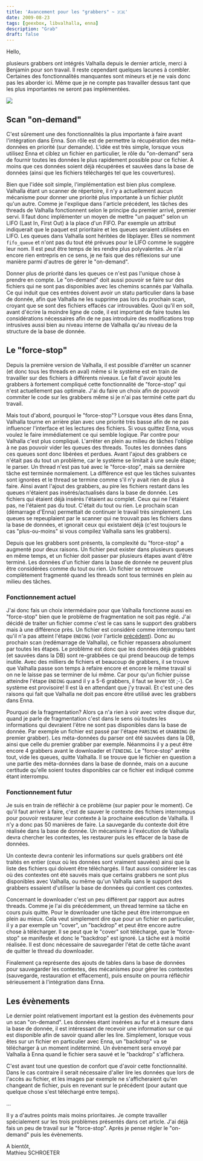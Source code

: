 ```yaml
---
title: 'Avancement pour les "grabbers" ~ 🇫🇷'
date: 2009-08-23
tags: [geexbox, libvalhalla, enna]
description: "Grab"
draft: false
---
```


Hello,

plusieurs grabbers ont intégrés Valhalla depuis le dernier article, merci à
Benjamin pour son travail. Il reste cependant quelques lacunes à combler.
Certaines des fonctionnalités manquantes sont mineurs et je ne vais donc pas les
aborder ici. Même que je ne compte pas travailler dessus tant que les plus
importantes ne seront pas implémentées.

![](/img/heidrun.png)

## Scan "on-demand"

C'est sûrement une des fonctionnalités la plus importante à faire avant
l'intégration dans Enna. Son rôle est de permettre la récupération des
méta-données en priorité (sur demande). L'idée est très simple, lorsque vous
utilisez Enna et ciblez un fichier en particulier, le rôle du "on-demand" sera
de fournir toutes les données le plus rapidement possible pour ce fichier. A
moins que ces données soient déjà récupérées et sauvées dans la base de données
(ainsi que les fichiers téléchargés tel que les couvertures).

Bien que l'idée soit simple, l'implémentation est bien plus complexe. Valhalla
étant un scanner de répertoire, il n'y a actuellement aucun mécanisme pour
donner une priorité plus importante à un fichier plutôt qu'un autre. Comme je
l'explique dans l'article précédent, les tâches des threads de Valhalla
fonctionnent selon le principe du premier arrivé, premier servi. Il faut donc
implémenter un moyen de mettre "un paquet" selon un LIFO (Last In, First Out) à
la place d'un FIFO. Par exemple un attribut indiquerait que le paquet est
prioritaire et les queues seraient utilisées en LIFO. Les queues dans Valhalla
sont héritées de libplayer. Elles se nomment `fifo_queue` et n'ont pas du tout
été prévues pour le LIFO comme le suggère leur nom. Il est peut être temps de
les rendre plus polyvalentes. Je n'ai encore rien entrepris en ce sens, je ne
fais que des réflexions sur une manière parmi d'autres de gérer le "on-demand".

Donner plus de priorité dans les queues ce n'est pas l'unique chose à prendre en
compte. Le "on-demand" doit aussi pouvoir se faire sur des fichiers qui ne sont
pas disponibles avec les chemins scannés par Valhalla. Ce qui induit que ces
entrées doivent avoir un statu particulier dans la base de donnée, afin que
Valhalla ne les supprime pas lors du prochain scan, croyant que se sont des
fichiers effacés car introuvables. Quoi qu'il en soit, avant d'écrire la moindre
ligne de code, il est important de faire toutes les considérations nécessaires
afin de ne pas introduire des modifications trop intrusives aussi bien au niveau
interne de Valhalla qu'au niveau de la structure de la base de donnée.

## Le "force-stop"

Depuis la première version de Valhalla, il est possible d'arrêter un scanner (et
donc tous les threads en aval) même si le système est en train de travailler sur
des fichiers à différents niveaux. Le fait d'avoir ajouté les grabbers à
fortement compliqué cette fonctionnalité de "force-stop" qui n'est actuellement
pas optimale. J'ai du faire un choix afin de pouvoir commiter le code sur les
grabbers même si je n'ai pas terminé cette part du travail.

Mais tout d'abord, pourquoi le "force-stop"? Lorsque vous êtes dans Enna,
Valhalla tourne en arrière plan avec une priorité très basse afin de ne pas
influencer l'interface et les lectures des fichiers. Si vous quittez Enna, vous
voulez le faire immédiatement ce qui semble logique. Par contre pour Valhalla
c'est plus compliqué. L'arrêter en plein au milieu de tâches l'oblige à ne pas
pouvoir vider les queues des threads. Toutes les données dans ces queues sont
donc libérées et perdues. Avant l'ajout des grabbers ce n'était pas du tout un
problème, car le système se limitait à une seule étape; le parser. Un thread
n'est pas tué avec le "force-stop", mais sa dernière tâche est terminée
normalement. La différence est que les tâches suivantes sont ignorées et le
thread se termine comme s'il n'y avait rien de plus à faire. Ainsi avant l'ajout
des grabbers, au pire les fichiers restant dans les queues n'étaient pas
insérés/actualisés dans la base de donnée. Les fichiers qui étaient déjà insérés
l'étaient au complet. Ceux qui ne l'étaient pas, ne l'étaient pas du tout.
C'était du tout ou rien. Le prochain scan (démarrage d'Enna) permettait de
continuer le travail très simplement. Les queues se repeuplaient par le scanner
qui ne trouvait pas les fichiers dans la base de données, et ignorait ceux qui
existaient déjà (c'est toujours le cas "plus-ou-moins" si vous compilez Valhalla
sans les grabbers).

Depuis que les grabbers sont présents, la complexité du "force-stop" a augmenté
pour deux raisons. Un fichier peut exister dans plusieurs queues en même temps,
et un fichier doit passer par plusieurs étapes avant d'être terminé. Les données
d'un fichier dans la base de donnée ne peuvent plus être considérées comme du
tout ou rien. Un fichier se retrouve complètement fragmenté quand les threads
sont tous terminés en plein au milieu des tâches.

### Fonctionnement actuel

J'ai donc fais un choix intermédiaire pour que Valhalla fonctionne aussi en
"force-stop" bien que le problème de fragmentation ne soit pas réglé. J'ai
décidé de traiter un fichier comme c'est le cas sans le support des grabbers
mais à une différence près. Un fichier est considéré comme interrompu tant qu'il
n'a pas atteint l'étape `ENDING` (voir l'article [précédent][1]). Donc au
prochain scan (redémarrage de Valhalla), ce fichier repassera absolument par
toutes les étapes. Le problème est donc que les données déjà grabbées (et
sauvées dans la DB) sont re-grabbées ce qui prend beaucoup de temps inutile.
Avec des milliers de fichiers et beaucoup de grabbers, il se trouve que Valhalla
passe son temps à refaire encore et encore le même travail si on ne le laisse
pas se terminer de lui même. Car pour qu'un fichier puisse atteindre l'étape
`ENDING` quand il y a 5-6 grabbers, il faut se lever tôt ;-). Ce système est
provisoire! Il est là en attendant que j'y travail. Et c'est une des raisons qui
fait que Valhalla ne doit pas encore être utilisé avec les grabbers dans Enna.

Pourquoi de la fragmentation? Alors ça n'a rien à voir avec votre disque dur,
quand je parle de fragmentation c'est dans le sens où toutes les informations
qui devraient l'être ne sont pas disponibles dans la base de donnée. Par exemple
un fichier est passé par l'étape `PARSING` et `GRABBING` (le premier grabber).
Les méta-données du parser ont été sauvées dans la DB, ainsi que celle du
premier grabber par exemple. Néanmoins il y a peut être encore 4 grabbers avant
le downloader et l'`ENDING`. Le "force-stop" arrête tout, vide les queues,
quitte Valhalla. Il se trouve que le fichier en question a une partie des
méta-données dans la base de donnée, mais on a aucune certitude qu'elle soient
toutes disponibles car ce fichier est indiqué comme étant interrompu.

### Fonctionnement futur

Je suis en train de réfléchir à ce problème (sur papier pour le moment). Ce
qu'il faut arriver à faire, c'est de sauver le contexte des fichiers interrompus
pour pouvoir restaurer leur contexte à la prochaine exécution de Valhalla. Il
n'y a donc pas 50 manières de faire. La sauvegarde du contexte doit être
réalisée dans la base de donnée. Un mécanisme à l'exécution de Valhalla devra
chercher les contextes, les restaurer puis les effacer de la base de données.

Un contexte devra contenir les informations sur quels grabbers ont été traités
en entier (ceux où les données sont vraiment sauvées) ainsi que la liste des
fichiers qui doivent être téléchargés. Il faut aussi considérer les cas où des
contextes ont été sauvés mais que certains grabbers ne sont plus disponibles
avec Valhalla, ou même qu'un Valhalla sans le support des grabbers essaient
d'utiliser la base de données qui contient ces contextes.

Concernant le downloader c'est un peu différent par rapport aux autres threads.
Comme je l'ai dis précédemment, un thread termine sa tâche en cours puis quitte.
Pour le downloader une tâche peut être interrompue en plein au mieux. Cela veut
simplement dire que pour un fichier en particulier, il y a par exemple un
"cover", un "backdrop" et peut être encore autre chose à télécharger. Il se peut
que le "cover" soit téléchargé, que le "force-stop" se manifeste et donc le
"backdrop" est ignoré. La tâche est à moitié réalisée. Il est donc nécessaire de
sauvegarder l'état de cette tâche avant de quitter le thread du downloader.

Finalement ça représente des ajouts de tables dans la base de données pour
sauvegarder les contextes, des mécanismes pour gérer les contextes (sauvegarde,
restauration et effacement), puis ensuite on pourra réfléchir sérieusement à
l'intégration dans Enna.

## Les évènements

Le dernier point relativement important est la gestion des évènements pour un
scan "on-demand". Les données étant insérées au fur et à mesure dans la base de
donnée, il est intéressant de recevoir une information sur ce qui est disponible
afin de savoir quand aller les lire. Simplement, lorsque vous êtes sur un
fichier en particulier avec Enna, un "backdrop" va se télécharger à un moment
indéterminé. Un évènement sera envoyé par Valhalla à Enna quand le fichier sera
sauvé et le "backdrop" s'affichera.

C'est avant tout une question de confort que d'avoir cette fonctionnalité. Dans
le cas contraire il serait nécessaire d'aller lire les données que lors de
l'accès au fichier, et les images par exemple ne s'afficheraient qu'en changeant
de fichier, puis en revenant sur le précédent (pour autant que quelque chose
s'est téléchargé entre temps).

…

Il y a d'autres points mais moins prioritaires. Je compte travailler
spécialement sur les trois problèmes présentés dans cet article. J'ai déjà fais
un peu de travail sur le "force-stop". Après je pense régler le "on-demand" puis
les évènements.

A bientôt,  
Mathieu SCHROETER

[1]: /posts/2009.08.11_grabbers/
